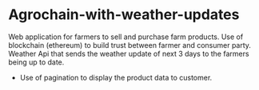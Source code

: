# Agrochain-with-weather-updates
Web application for farmers to sell and purchase farm products.
Use of blockchain (ethereum) to build trust between farmer and consumer party.
Weather Api that sends the weather update of next 3 days to the farmers being up to date.
* Use of pagination to display the product data to customer.
